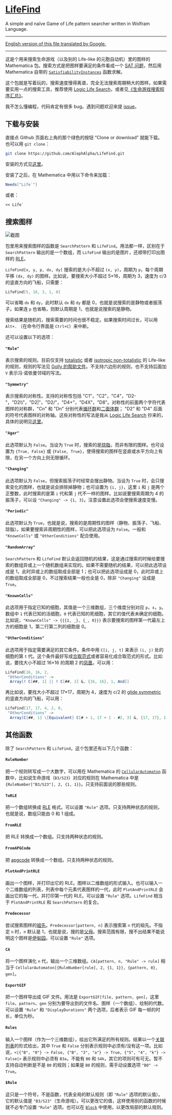 # [LifeFind](https://github.com/AlephAlpha/LifeFind)
A simple and naïve Game of Life pattern searcher written in Wolfram Language.

---

[English version of this file translated by Google.](README_en.md)

---

这是个用来搜索生命游戏（以及别的 Life-like 的元胞自动机）里的图样的 Mathematica 包。搜索方式是把图样要满足的条件看成一个 [SAT 问题](https://en.wikipedia.org/wiki/Boolean_satisfiability_problem)，然后用 Mathematica 自带的 [`SatisfiabilityInstances`](http://reference.wolfram.com/language/ref/SatisfiabilityInstances.html) 函数求解。

这个包就是写着玩的，搜索速度慢得离谱，完全无法搜索周期稍大的图样。如果需要实用一点的搜索工具，推荐使用 [Logic Life Search](https://github.com/OscarCunningham/logic-life-search)，或者见[《生命游戏搜索程序汇总》](https://www.jianshu.com/p/81c90ba597ea)。

我不怎么懂编程，代码肯定有很多 bug。遇到问题欢迎来提 [issue](https://github.com/AlephAlpha/LifeFind/issues)。

## 下载与安装

直接点 Github 页面右上角的那个绿色的按钮 “Clone or download” 就能下载。也可以用 `git clone`：

```bash
git clone https://github.com/AlephAlpha/LifeFind.git
```

安装的方式见[这里](http://support.wolfram.com/kb/5648)。

安装了之后，在 Mathematica 中用以下命令来加载：

```Mathematica
Needs["Life`"]
```

或者：

```Mathematica
<< Life`
```

## 搜索图样

![截图](Screenshot.png)

包里用来搜索图样的函数是 `SearchPattern` 和 `LifeFind`。用法都一样，区别在于 `SearchPattern` 输出的是一个数组，而 `LifeFind` 输出的是图片，还顺带打印出图样的 [RLE](http://www.conwaylife.com/wiki/Run_Length_Encoded)。

`LifeFind[x, y, p, dx, dy]` 搜索的是大小不超过 `(x, y)`，周期为 `p`，每个周期平移 `(dx, dy)` 的图样。比如说，要搜索大小不超过 5×16，周期为 3，速度为 c/3 的竖直方向的飞船，只需要：

```Mathematica
LifeFind[5, 16, 3, 1, 0]
```

可以省略 `dx` 和 `dy`，此时默认 `dx` 和 `dy` 都是 0，也就是说搜索的是静物或者振荡子。如果连 `p` 也省略，则默认周期是 1，也就是说搜索的是静物。

搜索结果是随机的，搜索需要的时间也很不稳定。如果搜索时间过长，可以用 `Alt+.` （在命令行界面是 `Ctrl+C`）来中断。

还可以设置以下的选项：

#### `"Rule"`

表示搜索的规则。目前仅支持 [totalistic](http://conwaylife.com/wiki/Totalistic_Life-like_cellular_automaton) 或者 [isotropic non-totalistic](http://conwaylife.com/wiki/Isotropic_non-totalistic_Life-like_cellular_automaton) 的 Life-like 的规则，规则的写法见 [Golly 的帮助文件](http://golly.sourceforge.net/Help/Algorithms/QuickLife.html)。不支持六边形的规则，也不支持后面加 `V` 表示冯·诺依曼邻域的写法。

#### `"Symmetry"`

表示搜索的对称性。支持的对称性包括 "C1"，"C2"，"C4"，"D2-"，"D2\\\\"，"D2|"，"D2/"，"D4+"，"D4X"，"D8"。对称性的前面两个字符代表图样的对称群，"Cn" 和 "Dn" 分别代表[循环群](https://en.wikipedia.org/wiki/Cyclic_group)和[二面体群](https://en.wikipedia.org/wiki/Dihedral_group)； "D2" 和 "D4" 后面的符号代表图样的对称轴。这些对称性的写法是我从 [Logic Life Search](https://github.com/OscarCunningham/logic-life-search) 抄来的，具体的说明见[这里](http://www.conwaylife.com/wiki/Symmetry)。

#### `"Agar"`

此选项默认为 `False`。当设为 `True` 时，搜索的是[琼脂](http://www.conwaylife.com/wiki/Agar)，而非有限的图样。也可设置为 `{True, False}` 或 `{False, True}`，使得搜索的图样在竖直或水平方向上有限，在另一个方向上则无限循环。

#### `"Changing"`

此选项默认为 `False`，但搜索振荡子时经常会搜出静物。当设为 `True` 时，会只搜索变化的图样，也就是说会排除掉静物；也可设置为 `{i, j}`，这里 `i` 和 `j` 是两个正整数，此时搜索的是第 `i` 代和第 `j` 代不一样的图样。比如说要搜索周期为 4 的振荡子，可以设 `"Changing" -> {1, 3}`。注意设置此选项会使搜索速度变慢。

#### `"Periodic"`

此选项默认为 `True`，也就是说，搜索的是周期性的图样（静物、振荡子、飞船、琼脂）。如果要搜索非周期性的图样，可以把此选项设为 `False`。一般和 `"KnownCells"` 或 `"OtherConditions"` 配合使用。

#### `"RandomArray"`

`SearchPattern` 和 `LifeFind` 默认会返回随机的结果，这是通过搜索的时候给要搜索的数组异或上一个随机数组来实现的。如果不需要随机的结果，可以把此选项设成是 1，此时异或上的数组取成全部是 1；也可以把此选项设成是 0，此时异或上的数组取成全部是 0，不过搜索结果一般也全是 0，除非 `"Changing"` 设成是 `True`。

#### `"KnownCells"`

此选项用于指定已知的细胞，其值是一个三维数组，三个维度分别对应 `p`，`x`，`y`。数组中 `1` 代表已知的活细胞，`0` 代表已知的死细胞，其它的值代表未确定的细胞。比如说，`"KnownCells" -> {{{1, _}, {_, 0}}}` 表示要搜索的图样第一代最左上方的细胞是 1，第二行第二列的细胞是 0。

#### `"OtherConditions"`

此选项用于指定需要满足的其它条件。条件中用 `C[i, j, t]` 来表示 `(i, j)` 处的细胞的第 `t` 代。这个条件最好写成[合取范式](https://en.wikipedia.org/wiki/Conjunctive_normal_form)或者容易化成合取范式的形式。比如说，要找大小不超过 16×16 的周期 2 的[凤凰](http://www.conwaylife.com/wiki/Phoenix)，可以用：

```Mathematica
LifeFind[16, 16, 2,
 "OtherConditions" ->
  Array[! C[##, 1] || ! C[##, 2] &, {16, 16}, 1, And]]
```

再比如说，要找大小不超过 17×17，周期为 4，速度为 c/2 的 [glide symmetric](https://en.wikipedia.org/wiki/Glide_reflection) 的竖直方向的飞船，可以用：

```Mathematica
LifeFind[17, 17, 4, 2, 0,
 "OtherConditions" ->
  Array[C[##, 1] \[Equivalent] C[# + 1, 17 + 1 - #2, 3] &, {17, 17}, 1, And]]
```

## 其他函数

除了 `SearchPattern` 和 `LifeFind`，这个包里还有以下几个函数：

#### `RuleNumber`

把一个规则转写成一个大数字，可以用在 Mathematica 的 [`CellularAutomaton`](https://reference.wolfram.com/language/ref/CellularAutomaton.html) 函数中，比如说生命游戏（`B3/S23`）对应的规则在 Mathematica 中是 `{RuleNumber["B3/S23"], 2, {1, 1}}`。只支持前面说的那些规则。

#### `ToRLE`

把一个数组转换成 [RLE](http://www.conwaylife.com/wiki/Run_Length_Encoded) 格式。可以设置 `"Rule"` 选项。只支持两种状态的规则，也就是说，数组只能由 0 和 1 组成。

#### `FromRLE`

把 RLE 转换成一个数组。只支持两种状态的规则。

#### `FromAPGCode`

把 [apgcode](http://www.conwaylife.com/wiki/Apgcode) 转换成一个数组。只支持两种状态的规则。

#### `PlotAndPrintRLE`

画出一个图样，并打印出它的 RLE。图样以二维数组的形式输入。也可以输入一个二维数组的列表，列表中每个元素代表图样的一代，此时 `PlotAndPrintRLE` 会画出它的每一代，并打印第一代的 RLE。可以设置 `"Rule"` 选项。`LifeFind` 相当于 `PlotAndPrintRLE` 和 `SearchPattern` 的复合。

#### `Predecessor`

尝试搜索图样的[祖先](http://www.conwaylife.com/wiki/Predecessor)。`Predecessor[pattern, n]` 表示搜索第 `n` 代的祖先。不指定 `n` 时，`n` 默认是 1，也就是说，搜的是[父母](http://www.conwaylife.com/wiki/Parent)。搜索范围有限，搜不出结果不能说明这个图样是[伊甸园](http://www.conwaylife.com/wiki/Garden_of_Eden)。可以设置 `"Rule"` 选项。

#### `CA`

将一个图样演化 `n` 代，输出一个三维数组。`CA[pattern, n, "Rule" -> rule]` 相当于 `CellularAutomaton[{RuleNumber[rule], 2, {1, 1}}, {pattern, 0}, gen]`。

#### `ExportGIF`

把一个图样导出成 GIF 文件。用法是 `ExportGIF[file, pattern, gen]`，这里 `file`、`pattern`、`gen` 分别为要导出到的文件名、图样（一个数组）、绘制的代数。可以设置 `"Rule"` 和 `"DisplayDurations"` 两个选项，后者表示 GIF 每一帧的时长，单位为秒。

#### `Rules`

输入一个图样（作为一个三维数组），给出它所满足的所有规则。结果以一个[关联列表](https://reference.wolfram.com/language/ref/Association.html)的形式给出，其中 `True` 和 `False` 分别表示规则中必须有/没有这一项。比如说，`<|{"B", "0"} -> False, {"B", "3", "a"} -> True, {"S", "4", "k"} -> False|>` 表示规则中必须有 `B3a`，不能有 `B0` 和 `S4k`，其它的项则可有可无。暂不支持自动判断是不是 `B0` 的规则；如果是 `B0` 的规则，需手动设置选项 `"B0" -> True`。

#### `$Rule`

这只是一个符号，不是函数，代表全局的默认规则（即 `"Rule"` 选项的默认值）。它的默认值是 `"B3/S23"`（生命游戏）。可以更改它的值，这样使用别的函数的时候就不必专门设置 `"Rule"` 选项。也可以在 [`Block`](http://reference.wolfram.com/language/ref/Block.html) 中使用，以更改局部的默认规则。

